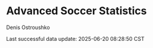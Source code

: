 # Advanced Soccer Statistics
Denis Ostroushko

<!-- gfm -->

Last successful data update: 2025-06-20 08:28:50 CST
